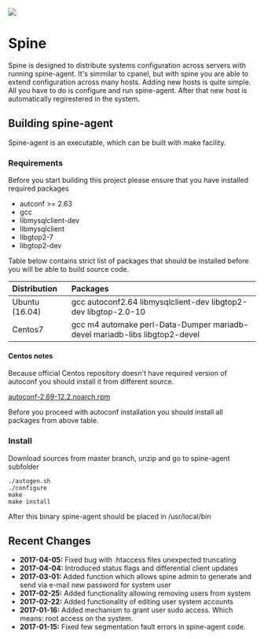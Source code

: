  ![](https://api.travis-ci.org/kkrolikowski/spine.svg?branch=master)
# Spine
Spine is designed to distribute systems configuration across servers with running spine-agent. It's simmilar to cpanel, but with spine you are able to extend configuration across many hosts.
Adding new hosts is quite simple. All you have to do is configure and run spine-agent. After that new host is automatically regirestered in the system.
## Building spine-agent
Spine-agent is an executable, which can be built with make facility.
### Requirements
Before you start building this project please ensure that you have installed required packages
- autconf >= 2.63
- gcc
- libmysqlclient-dev
- libmysqlclient
- libgtop2-7
- libgtop2-dev

Table below contains strict list of packages that should be installed before you will be able to build source code.

| **Distribution** | **Packages**                                                               |
|:-----------------|:---------------------------------------------------------------------------|
| Ubuntu (16.04)   | gcc autoconf2.64 libmysqlclient-dev libgtop2-dev libgtop-2.0-10            |
| Centos7          | gcc m4 automake perl-Data-Dumper mariadb-devel mariadb-libs libgtop2-devel |

#### Centos notes
Because official Centos repository doesn't have required version of autoconf you should install it from different source.

[autoconf-2.69-12.2.noarch.rpm](http://files.angrybits.pl/autoconf-2.69-12.2.noarch.rpm)

Before you proceed with autoconf installation you should install all packages from above table.

### Install
Download sources from master branch, unzip and go to spine-agent subfolder
```
./autogen.sh
./configure
make
make install
```
After this binary spine-agent should be placed in /usr/local/bin

## Recent Changes
- **2017-04-05:** Fixed bug with .htaccess files unexpected truncating
- **2017-04-04:** Introduced status flags and differential client updates
- **2017-03-01:** Added function which allows spine admin to generate and send via e-mail new password for system user
- **2017-02-25:** Added functionality allowing removing users from system
- **2017-02-22:** Added functionality of editing user system accounts
- **2017-01-16:** Added mechanism to grant user sudo access. Which means: root access on the system.
- **2017-01-15:** Fixed few segmentation fault errors in spine-agent code.
